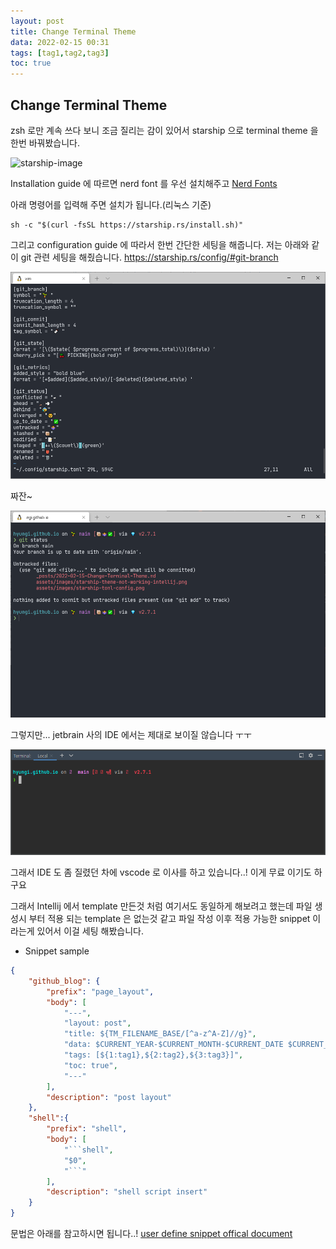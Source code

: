 ```yaml
---
layout: post
title: Change Terminal Theme
data: 2022-02-15 00:31
tags: [tag1,tag2,tag3]
toc: true
---
```


## Change Terminal Theme
zsh 로만 계속 쓰다 보니 조금 질리는 감이 있어서 starship 으로 terminal theme 을 한번 바꿔봤습니다.

![starship-image](https://starship.rs/logo.svg)

Installation guide 에 따르면 nerd font 를 우선 설치해주고
[Nerd Fonts](https://www.nerdfonts.com/)

아래 명령어를 입력해 주면 설치가 됩니다.(리눅스 기준)
```shell
sh -c "$(curl -fsSL https://starship.rs/install.sh)"
```

그리고 configuration guide 에 따라서 한번 간단한 세팅을 해줍니다.
저는 아래와 같이 git 관련 세팅을 해줬습니다. https://starship.rs/config/#git-branch

![starship-toml-config](https://raw.githubusercontent.com/hyungi/hyungi.github.io/main/assets/images/starship-toml-config.png)


짜잔~

![starship-apply-result](https://raw.githubusercontent.com/hyungi/hyungi.github.io/main/assets/images/starship-apply-result.png)

그렇지만... jetbrain 사의 IDE 에서는 제대로 보이질 않습니다 ㅜㅜ

![starship-theme-not-working-intellij](https://raw.githubusercontent.com/hyungi/hyungi.github.io/main/assets/images/starship-theme-not-working-intellij.png)

그래서 IDE 도 좀 질렸던 차에 vscode 로 이사를 하고 있습니다..! 이게 무료 이기도 하구요

그래서 Intellij 에서 template 만든것 처럼 여기서도 동일하게 해보려고 했는데 파일 생성시 부터 적용 되는 template 은 없는것 같고 파일 작성 이후 적용 가능한 snippet 이라는게 있어서 이걸 세팅 해봤습니다.

- Snippet sample
```json
{
    "github_blog": {
        "prefix": "page_layout",
        "body": [
            "---",
            "layout: post",
            "title: ${TM_FILENAME_BASE/[^a-z^A-Z]//g}",
            "data: $CURRENT_YEAR-$CURRENT_MONTH-$CURRENT_DATE $CURRENT_HOUR:$CURRENT_MINUTE",
            "tags: [${1:tag1},${2:tag2},${3:tag3}]",
            "toc: true",
            "---"
        ],
        "description": "post layout"
	},
	"shell":{
		"prefix": "shell",
		"body": [
			"```shell",
			"$0",
			"```"
		],
		"description": "shell script insert"
	}
}
```
문법은 아래를 참고하시면 됩니다..!
[user define snippet offical document](https://code.visualstudio.com/docs/editor/userdefinedsnippets)
